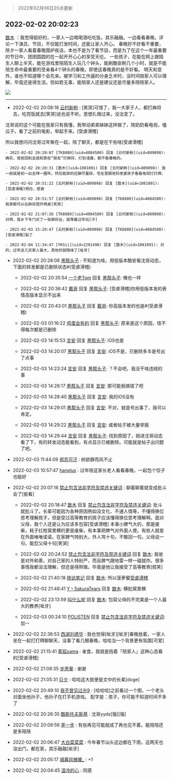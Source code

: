 > 2022年02月06日20点更新
<link rel="stylesheet" href="https://cdn.jsdelivr.net/gh/taotie6/sampleJSON@main/css/photo_show.css">
<meta name="referrer" content="no-referrer" />


 ## 2022-02-02 20:02:23 

 [㪚木](https://www.coolapk.com/feed/33267739?shareKey=NTY1OGYxNjI0ODhkNjFmYTczMzU~) ：我觉得挺好的，一家人一边喝喝酒吃吃饭，其乐融融。一边看看春晚，评论一下演员、节目，不仅能打发时间，还能让家人开心。
春晚好不好看不重要，除夕一家人看着春晚围炉夜话，本也不是为了看节目，而是为了在这个一年最重要的节日中，团团圆圆的在一起开开心心的享受天伦。
一些孩子<!--break-->，在能在网上跟陌生人聊上半天，能在游戏里陪陌生人玩几个钟头，能刷酷安刷几个小时，就是不能陪生命中最重要的至亲看4个钟头的春晚，即使这春晚真的是不好看。
明天和意外，谁也不知道哪个会先来。被学习和工作逼的分身乏术时，没时间陪家人可以理解，毕竟还是得生活。但如若无事，能陪家人还是建议还是尽量多陪陪家人。 

<div class="album">
<img class="img-item" src="http://image.coolapk.com/feed/2022/0113/09/1081091_6b8f43b0_8274_6631_618@665x596.jpeg" />
</div>

 ------- 

- 2022-02-02 20:08:18 [云村新粉](uid=809098) : [笑哭]可惜了，我一大家子人，都打麻将去，吃完饭就去[笑哭]说也说不听。思想扎根过来，没法变了。

沈哥说的这个可能在我家只有我懂，我带动弟弟妹妹这样做了，陪奶奶看电视，嗑瓜子。看了之前的电影，举起手来。[受虐滑稽]

所以我想问问沈哥过年聚在一起，除了聊天<!--break-->，都是在干些啥[受虐滑稽] 

    - 2022-02-02 20:20:07 [TK8880](uid=4084500) 回复 [云村新粉](uid=809098): 确实，我爸回到去就和那些“朋友”打麻将，打到凌晨，都不看春晚的。 

    - 2022-02-02 20:20:31 [㪚木](uid=1081091) 回复 [云村新粉](uid=809098): 我一般就是初一出去拜一圈年。然后能辞的应酬尽量辞，宅在里跟爸妈老婆孩子看看电视打打牌。 

    - 2022-02-02 20:51:22 [云村新粉](uid=809098) 回复 [㪚木](uid=1081091): [受虐滑稽]明白，感谢 

    - 2022-02-02 20:51:57 [云村新粉](uid=809098) 回复 [TK8880](uid=4084500): 我家都可以在麻将馆开两桌[笑哭] 

    - 2022-02-02 21:07:26 [TK8880](uid=4084500) 回复 [云村新粉](uid=809098): 对啊，我乡下专门买了一张麻将台，就等着过年玩[汗] 

    - 2022-02-03 15:20:47 [云村新粉](uid=809098) 回复 [TK8880](uid=4084500): [受虐滑稽]裂了 

    - 2022-02-04 11:34:47 [YKSii](uid=2291498) 回复 [㪚木](uid=1081091): 对的，过年这几天家人最大，其他的就随缘了[呲牙] 

- 2022-02-02 20:28:08 [黑帮头子](uid=2838832) : 不知道为啥，用低版本酷安看沈哥动态，下面的转发都是已删除状态#(受虐滑稽) 

    - 2022-02-02 20:35:54 [一个老Tom](uid=1885797) 回复 [黑帮头子](uid=2838832): 俺也一样 

    - 2022-02-02 20:36:42 [戴哥](uid=2483039) 回复 [黑帮头子](uid=2838832): [受虐滑稽]你用低版本发的表情高版本显示不出来 

    - 2022-02-02 20:43:01 [黑帮头子](uid=2838832) 回复 [戴哥](uid=2483039): 你高版本发的也是#(受虐滑稽) 

    - 2022-02-03 01:16:22 [鸡蛋会有的](uid=861661) 回复 [黑帮头子](uid=2838832): 原来是这个原因，怪不得每次都是已删除 

    - 2022-02-03 14:15:53 [言安](uid=2043658) 回复 [黑帮头子](uid=2838832): iOS也是 

    - 2022-02-03 14:20:07 [黑帮头子](uid=2838832) 回复 [言安](uid=2043658): iOS不是，已删除多半是号出了点事 

    - 2022-02-03 14:23:24 [言安](uid=2043658) 回复 [黑帮头子](uid=2838832): ？不会吧，我没干啥违规的事 

    - 2022-02-03 14:28:17 [黑帮头子](uid=2838832) 回复 [言安](uid=2043658): 那可能我搞错了吧 

    - 2022-02-03 14:28:40 [黑帮头子](uid=2838832) 回复 [言安](uid=2043658): 我的iOS没有 

    - 2022-02-03 14:29:01 [黑帮头子](uid=2838832) 回复 [言安](uid=2043658): 不对，就是号出事了，我可以肯定。 

    - 2022-02-03 14:29:22 [黑帮头子](uid=2838832) 回复 [言安](uid=2043658): 或者帖子被大量举报 

    - 2022-02-03 14:29:44 [言安](uid=2043658) 回复 [黑帮头子](uid=2838832): 找到原因了，刚进沈哥动态看了下，有的转发动态能看到，有点显示已被删除。可能就是帖子出问题了吧。 

- 2022-02-03 11:44:09 [郑苏可汗](uid=678781) : 树欲静而风不止 

- 2022-02-03 10:57:47 [hanplus](uid=699112) : 过年陪这家长老人看看春晚，一起包个饺子也挺好 

- 2022-02-02 20:07:16 [禁止包含法非字符及禁违关键词](uid=568901) : 聊着聊着就变成批斗会了[偷看] 

    - 2022-02-02 20:18:47 [㪚木](uid=1081091) 回复 [禁止包含法非字符及禁违关键词](uid=568901): 批斗就批斗了。长辈可能因为各种原因例如没文化、不通人情等，不懂得换位思考理解孩子，但是受过高等教育的孩子应该懂得换位思考理解啊。面对父母，我个人还是认为应该多包容[受虐滑稽]
本事小脾气大的，那是废柴，耗子扛枪窝里横的更是废柴，有本事把脾气对外面人使。有些人就是在外面唯唯诺诺<!--break-->，在家脾气特别大，外人骂十句，不敢回一句，父母说一句，能怼父母十句[笑哭] 

    - 2022-02-02 20:24:52 [禁止包含法非字符及禁违关键词](uid=568901) 回复 [㪚木](uid=1081091): 我爸是对外和善，对自己家的人特别严，而且脾气跟地雷一样一碰就炸。很多事情我都没法理解，但还是得照做。毕竟是他让我接受了高等教育[假笑] 

    - 2022-02-02 21:40:18 [晓谂笔记](uid=17538547) 回复 [㪚木](uid=1081091): 所以菠萝蜜[受虐滑稽](新年快乐，沈哥) 

    - 2022-02-02 21:48:41 [Y丶SakuraTears](uid=11770841) 回复 [㪚木](uid=1081091): 横批窝里横 

    - 2022-02-02 23:13:59 [叫什么呢](uid=860840) 回复 [㪚木](uid=1081091): 包容父母的不完美是一个人最大的教养[呲牙] 

    - 2022-02-03 00:24:10 [POLISTEN](uid=3283623) 回复 [禁止包含法非字符及禁违关键词](uid=568901): 加一 

- 2022-02-02 22:36:53 [西湖刘德华](uid=15899723) : 我也觉得[呲牙][呲牙]春晚放着，一家人坐在一起打打牌聊聊天，没事了看几眼春晚，哈哈当一个背景更有氛围[可爱] 

- 2022-02-02 21:15:41 [菟狐sama](uid=2129501) : 雀食，我就是抱着「陪家人」这种心态看的[受虐滑稽] 

- 2022-02-02 21:08:35 [步思量](uid=1687620) : 谢谢 

- 2022-02-02 21:05:31 [只夕](uid=850455) : 哈哈这大抵便是文中的长辈[doge] 

- 2022-02-02 20:49:10 [我不曾见过光9](uid=1784401) : [哈哈哈]之前看过一个图，一个老头对面坐他孙子，他孙子在打手机游戏。
配字是：孩子，你可能不知道时间不多了 

- 2022-02-02 20:26:35 [酷斯托夫斯基](uid=3538227) : 沈哥yyds[强][强] 

- 2022-02-02 20:09:56 [差一步](uid=1514959) : 有些再见可能就成了再也见不着。能陪陪还是多陪陪 

- 2022-02-02 20:06:47 [大白菜菜菜](uid=2081020) : 今年春节汕头这边都在下雨，这两天也没出门，都在家，其乐融融[呲牙] 

- 2022-02-02 20:05:17 [城暮风微暖_](uid=4146611) : +1 

- 2022-02-02 20:04:45 [湿冷的心](uid=1877589) : 同感 


